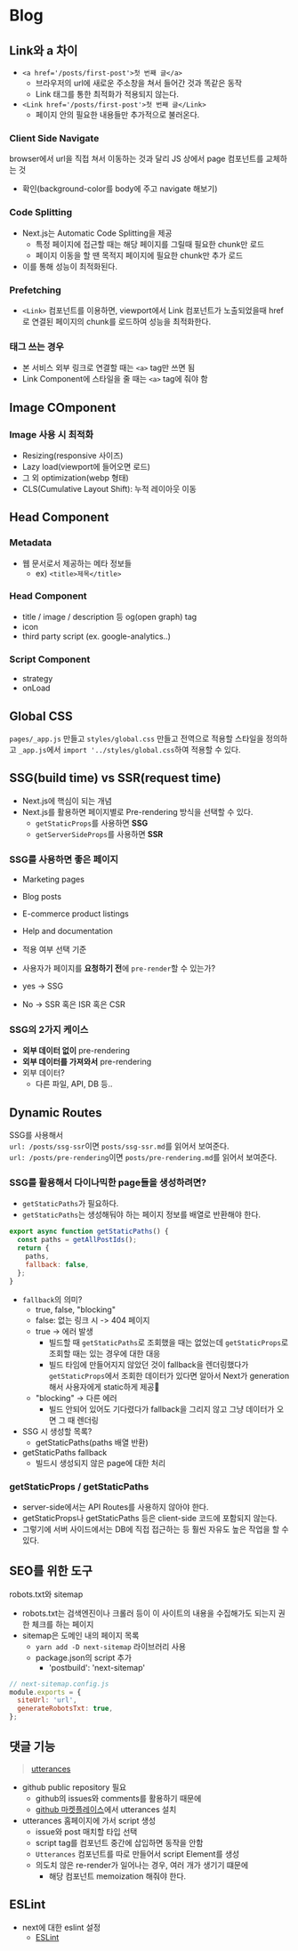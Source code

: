 # Blog

## Link와 a 차이

- `<a href='/posts/first-post'>첫 번째 글</a>`
  - 브라우저의 url에 새로운 주소창을 쳐서 들어간 것과 똑같은 동작
  - Link 태그를 통한 최적화가 적용되지 않는다.
- `<Link href='/posts/first-post'>첫 번째 글</Link>`
  - 페이지 안의 필요한 내용들만 추가적으로 불러온다.

### Client Side Navigate

browser에서 url을 직접 쳐서 이동하는 것과 달리 JS 상에서 page 컴포넌트를 교체하는 것

- 확인(background-color를 body에 주고 navigate 해보기)

### Code Splitting

- Next.js는 Automatic Code Splitting을 제공
  - 특정 페이지에 접근할 때는 해당 페이지를 그릴때 필요한 chunk만 로드
  - 페이지 이동을 할 땐 목적지 페이지에 필요한 chunk만 추가 로드
- 이를 통해 성능이 최적화된다.

### Prefetching

- `<Link>` 컴포넌트를 이용하면, viewport에서 Link 컴포넌트가 노출되었을때 href로 연결된 페이지의 chunk를 로드하여 성능을 최적화한다.

### 태그 쓰는 경우

- 본 서비스 외부 링크로 연결할 때는 `<a>` tag만 쓰면 됨
- Link Component에 스타일을 줄 때는 `<a>` tag에 줘야 함

## Image COmponent

### Image 사용 시 최적화

- Resizing(responsive 사이즈)
- Lazy load(viewport에 들어오면 로드)
- 그 외 optimization(webp 형태)
- CLS(Cumulative Layout Shift): 누적 레이아웃 이동

## Head Component

### Metadata

- 웹 문서로서 제공하는 메타 정보들
  - ex) `<title>제목</title>`

### Head Component

- title / image / description 등 og(open graph) tag
- icon
- third party script (ex. google-analytics..)

### Script Component

- strategy
- onLoad

## Global CSS

`pages/_app.js` 만들고 `styles/global.css` 만들고 전역으로 적용할 스타일을 정의하고 `_app.js`에서 `import '../styles/global.css`하여 적용할 수 있다.

## SSG(build time) vs SSR(request time)

- Next.js에 핵심이 되는 개념
- Next.js를 활용하면 페이지별로 Pre-rendering 방식을 선택할 수 있다.
  - `getStaticProps`를 사용하면 **SSG**
  - `getServerSideProps`를 사용하면 **SSR**

### SSG를 사용하면 좋은 페이지

- Marketing pages
- Blog posts
- E-commerce product listings
- Help and documentation

- 적용 여부 선택 기준
- 사용자가 페이지를 **요청하기 전**에 `pre-render`할 수 있는가?
- yes -> SSG
- No -> SSR 혹은 ISR 혹은 CSR

### SSG의 2가지 케이스

- **외부 데이터 없이** pre-rendering
- **외부 데이터를 가져와서** pre-rendering
- 외부 데이터?
  - 다른 파일, API, DB 등..

## Dynamic Routes

SSG를 사용해서  
`url: /posts/ssg-ssr`이면 `posts/ssg-ssr.md`를 읽어서 보여준다.  
`url: /posts/pre-rendering`이면 `posts/pre-rendering.md`를 읽어서 보여준다.

### SSG를 활용해서 다이나믹한 page들을 생성하려면?

- `getStaticPaths`가 필요하다.
- `getStaticPaths`는 생성해둬야 하는 페이지 정보를 배열로 반환해야 한다.

```js
export async function getStaticPaths() {
  const paths = getAllPostIds();
  return {
    paths,
    fallback: false,
  };
}
```

- `fallback`의 의미?
  - true, false, "blocking"
  - false: 없는 링크 시 -> 404 페이지
  - true -> 에러 발생
    - 빌드할 때 `getStaticPaths`로 조회했을 때는 없었는데 `getStaticProps`로 조회할 때는 있는 경우에 대한 대응
    - 빌드 타임에 만들어지지 않았던 것이 fallback을 렌더링했다가 `getStaticProps`에서 조회한 데이터가 있다면 알아서 Next가 generation해서 사용자에게 static하게 제공
  - "blocking" -> 다른 에러
    - 빌드 안되어 있어도 기다렸다가 fallback을 그리지 않고 그냥 데이터가 오면 그 때 렌더링
- SSG 시 생성할 목록?
  - getStaticPaths(paths 배열 반환)
- getStaticPaths fallback
  - 빌드시 생성되지 않은 page에 대한 처리

### getStaticProps / getStaticPaths

- server-side에서는 API Routes를 사용하지 않아야 한다.
- getStaticProps나 getStaticPaths 등은 client-side 코드에 포함되지 않는다.
- 그렇기에 서버 사이드에서는 DB에 직접 접근하는 등 훨씬 자유도 높은 작업을 할 수 있다.

## SEO를 위한 도구

robots.txt와 sitemap

- robots.txt는 검색엔진이나 크롤러 등이 이 사이트의 내용을 수집해가도 되는지 권한 체크를 하는 페이지
- sitemap은 도메인 내의 페이지 목록
  - `yarn add -D next-sitemap` 라이브러리 사용
  - package.json의 script 추가
    - 'postbuild': 'next-sitemap'

```js
// next-sitemap.config.js
module.exports = {
  siteUrl: 'url',
  generateRobotsTxt: true,
};
```

## 댓글 기능

> [utterances](https://utteranc.es/)

- github public repository 필요
  - github의 issues와 comments를 활용하기 때문에
  - [github 마켓플레이스](https://github.com/marketplace)에서 utterances 설치
- utterances 홈페이지에 가서 script 생성
  - issue와 post 매치할 타입 선택
  - script tag를 컴포넌트 중간에 삽입하면 동작을 안함
  - `Utterances` 컴포넌트를 따로 만들어서 script Element를 생성
  - 의도치 않은 re-render가 일어나는 경우, 여러 개가 생기기 떄문에
    - 해당 컴포넌트 memoization 해줘야 한다.

## ESLint

- next에 대한 eslint 설정
  - [ESLint](https://nextjs.org/docs/basic-features/eslint)
